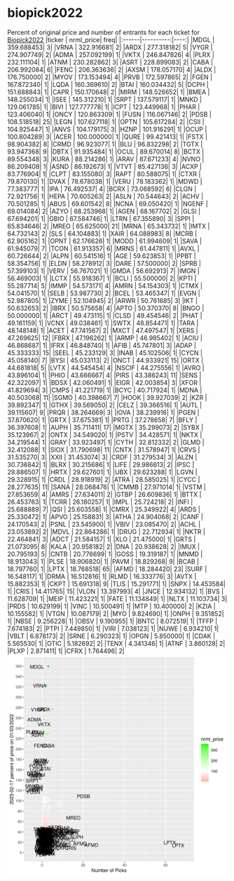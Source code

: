 # biopick2022
Percent of original price and number of entrants for each ticket for [Biopick2022](https://twitter.com/hashtag/Biopick2022)
|ticker | nrml_price| freq|
|:------|----------:|----:|
|MDGL   | 359.688453|    3|
|VRNA   | 322.916681|    2|
|ARDX   | 277.318182|    5|
|VYGR   | 274.907749|    2|
|ADMA   | 257.092199|    1|
|VKTX   | 246.847826|    4|
|PLRX   | 232.111104|    1|
|ATNM   | 230.282862|    3|
|ASRT   | 228.899083|    2|
|CABA   | 206.992084|    6|
|FENC   | 206.363636|    2|
|AXSM   | 178.057170|    4|
|ALDX   | 176.750000|    2|
|MYOV   | 173.153494|    4|
|PRVB   | 172.597865|    2|
|FGEN   | 167.872340|    1|
|LQDA   | 160.369610|    2|
|BTAI   | 160.034432|    5|
|DCPH   | 151.688843|    1|
|CAPR   | 150.170648|    2|
|MIRM   | 148.526652|    1|
|BMEA   | 148.255034|    1|
|ISEE   | 145.312210|    1|
|SRPT   | 137.579117|    1|
|MNKD   | 129.061785|    1|
|BIVI   | 127.777778|    1|
|ICPT   | 123.449968|    1|
|PHAR   | 123.406040|    1|
|ONCY   | 120.863309|    1|
|FUSN   | 116.067146|    2|
|PDSB   | 108.518518|   25|
|LEGN   | 107.627118|    1|
|OPTN   | 105.617284|    2|
|CSII   | 104.925447|    1|
|ANVS   | 104.179175|    3|
|HZNP   | 101.916291|    1|
|OCUP   | 100.804289|    3|
|ACER   | 100.000000|    1|
|QURE   |  99.421413|    1|
|FSTX   |  98.904382|    8|
|CRMD   |  96.923077|    1|
|BLU    |  96.832298|    2|
|TGTX   |  93.947368|    9|
|DBTX   |  91.935484|    1|
|OCUL   |  89.670014|    8|
|BCTX   |  89.554348|    3|
|KURA   |  88.214286|    1|
|ARAV   |  87.671233|    4|
|NVNO   |  86.209408|    1|
|ASND   |  86.192673|    1|
|VTVT   |  85.427136|    3|
|ACXP   |  83.776904|    1|
|CLPT   |  83.155080|    3|
|RAPT   |  80.588075|    1|
|CTXR   |  79.870130|    1|
|DVAX   |  78.678038|    1|
|VERU   |  78.183362|    1|
|MDWD   |  77.383777|    1|
|IPA    |  76.492537|    4|
|BCRX   |  73.068592|    6|
|CLGN   |  72.921756|    1|
|HEPA   |  70.605263|    2|
|ASLN   |  70.544643|    2|
|ACHV   |  70.501285|    1|
|ABUS   |  69.601542|    8|
|NCNA   |  69.050420|    1|
|NGENF  |  69.014084|    2|
|AZYO   |  68.253968|    1|
|AGEN   |  68.167702|    2|
|GLSI   |  67.694201|    1|
|GBIO   |  67.584746|    1|
|LTRN   |  67.355890|    3|
|SPPI   |  65.834646|    2|
|MREO   |  65.625000|   21|
|MRNA   |  65.343732|    1|
|IMTX   |  64.732143|    2|
|SLS    |  64.104883|    1|
|XAIR   |  64.088983|    8|
|MCRB   |  62.905162|    1|
|OPNT   |  62.176626|    1|
|MODD   |  61.994609|    1|
|SAVA   |  61.945079|    7|
|TCON   |  61.913357|    6|
|MRNS   |  61.447811|    1|
|AVXL   |  60.726644|    2|
|ALPN   |  60.541516|    1|
|AGE    |  59.623853|    1|
|PPBT   |  58.354756|    1|
|ELDN   |  58.278912|    3|
|DARE   |  57.500000|    2|
|SPRB   |  57.399103|    1|
|VERV   |  56.767021|    1|
|GMDA   |  56.692913|    7|
|IMGN   |  56.469003|    1|
|LCTX   |  55.918367|    1|
|BCLI   |  55.500000|    2|
|KPTI   |  55.287714|    5|
|IMMP   |  54.573171|    4|
|AMRN   |  54.154303|    1|
|CTMX   |  54.041570|    1|
|SELB   |  53.987730|    2|
|BCEL   |  53.465347|    1|
|EVGN   |  52.987805|    1|
|ZYME   |  52.104945|    2|
|ARWR   |  50.761685|    3|
|IKT    |  50.632653|    2|
|IBRX   |  50.575658|    4|
|APTO   |  50.370370|    8|
|BNGO   |  50.000000|    1|
|ARCT   |  49.473115|    1|
|CLSD   |  49.454546|    2|
|PHAT   |  49.161159|    1|
|VCNX   |  49.038461|    1|
|SWTX   |  48.854471|    1|
|TARA   |  48.148148|    1|
|ACET   |  47.741567|    2|
|MXCT   |  47.497547|    1|
|XERS   |  47.269625|   12|
|FBRX   |  47.196262|    1|
|ARMP   |  46.985402|    1|
|ACIU   |  46.868687|    1|
|IFRX   |  46.848740|    1|
|AFIB   |  45.747801|    3|
|ADAP   |  45.333333|   15|
|SEEL   |  45.233129|    3|
|INAB   |  45.102506|    1|
|CYCN   |  45.058140|    7|
|BYSI   |  45.033113|    2|
|ONCT   |  44.933921|   15|
|ORTX   |  44.681818|    5|
|LVTX   |  44.545454|    4|
|NSCIF  |  44.275556|    1|
|AVRO   |  43.896104|    1|
|PHIO   |  43.666667|    4|
|PIRS   |  43.386243|   11|
|SENS   |  42.322097|    1|
|BDSX   |  42.060491|    1|
|EIGR   |  42.003854|    3|
|XFOR   |  41.829694|    3|
|CMPS   |  41.221719|    1|
|BCYC   |  40.717924|    1|
|MDNA   |  40.503068|   11|
|SGMO   |  40.398667|    7|
|HOOK   |  39.927039|    2|
|KZR    |  39.892347|    1|
|GTHX   |  39.569050|    2|
|CELZ   |  39.366516|    1|
|AUTL   |  39.115607|    9|
|PRQR   |  38.264669|    3|
|IOVA   |  38.239916|    1|
|PGEN   |  37.870620|    1|
|GRTX   |  37.675381|    1|
|PRTG   |  37.278658|    7|
|BFLY   |  36.397608|    1|
|AUPH   |  35.711411|   17|
|MGTX   |  35.299073|    2|
|SYBX   |  35.123967|    2|
|ONTX   |  34.549020|    1|
|PSTV   |  34.428571|    1|
|NKTX   |  34.219544|    1|
|GRAY   |  33.923497|    1|
|CYTH   |  32.812332|    2|
|GLMD   |  32.412088|    1|
|SIOX   |  31.790698|   11|
|CNTX   |  31.578947|    1|
|CRVS   |  31.535270|    3|
|XXII   |  31.453074|    3|
|CRDF   |  31.279534|    3|
|ALZN   |  30.736842|    1|
|BLRX   |  30.215686|    1|
|LIFE   |  29.986613|    2|
|IPSC   |  29.886507|    1|
|HRTX   |  29.627601|    1|
|UBX    |  29.623288|    1|
|LGVN   |  29.328915|    1|
|CRDL   |  28.918919|    2|
|ATRA   |  28.585025|    1|
|CYCC   |  28.277635|   11|
|SANA   |  28.068476|    1|
|CMMB   |  27.971014|    1|
|VSTM   |  27.853659|    4|
|AMRS   |  27.634011|    2|
|GTBP   |  26.609836|    1|
|BTTX   |  26.453763|    1|
|TCRR   |  26.180257|    1|
|IMPL   |  25.724218|    2|
|INFI   |  25.688889|    7|
|QSI    |  25.603558|    1|
|CMRX   |  25.349922|    4|
|ARDS   |  25.330472|    1|
|APVO   |  25.158831|    3|
|ATHA   |  24.904068|    2|
|CANF   |  24.170543|    2|
|PSNL   |  23.545900|    1|
|VBIV   |  23.085470|    2|
|ACHL   |  23.053892|    2|
|MDVL   |  22.864286|    1|
|DRUG   |  22.712934|    1|
|NKTR   |  22.464841|    3|
|ADCT   |  21.584157|    1|
|XLO    |  21.475000|    1|
|GRTS   |  21.073095|    8|
|KALA   |  20.958182|    2|
|DNA    |  20.938628|    2|
|IMUX   |  20.795193|    5|
|CNTB   |  20.776699|    1|
|GOSS   |  19.319187|    1|
|MNMD   |  18.913043|    1|
|PLSE   |  18.906820|    1|
|PAVM   |  18.829268|    9|
|BCAB   |  18.797760|    1|
|LPTX   |  18.768518|   65|
|AFMD   |  18.284420|   23|
|SURF   |  16.548117|    1|
|DRMA   |  16.512816|    1|
|RLMD   |  16.333776|    3|
|AVTX   |  15.882353|    1|
|CKPT   |  15.691318|    9|
|TLIS   |  15.291771|    1|
|SNPX   |  14.453584|    1|
|CRIS   |  14.411765|   15|
|VLON   |  13.397993|    4|
|JNCE   |  12.934132|    1|
|BVS    |  11.628709|    1|
|MEIP   |  11.423221|    1|
|FATE   |  11.134849|    1|
|NLTX   |  11.103734|    3|
|PRDS   |  10.629199|    1|
|VINC   |  10.500491|    1|
|MTP    |  10.400000|    2|
|KZIA   |  10.155582|    1|
|VTGN   |  10.087179|    2|
|MYO    |   9.824690|    1|
|ONPH   |   9.351852|    1|
|NBSE   |   9.256228|    1|
|OBSV   |   9.190955|    1|
|BNTC   |   8.072519|    1|
|TFFP   |   7.674183|    2|
|PTPI   |   7.449850|    1|
|VIRI   |   7.038123|    1|
|NUWE   |   6.934210|    1|
|VBLT   |   6.878173|    2|
|SRNE   |   6.290323|    1|
|OPGN   |   5.850000|    1|
|CDAK   |   5.565530|    1|
|OTIC   |   5.182692|    2|
|TENX   |   4.341346|    1|
|ATNF   |   3.860128|    2|
|PLXP   |   2.871411|    1|
|CFRX   |   1.764496|    2|
![retvspicks](biopicks.png?raw=true)
